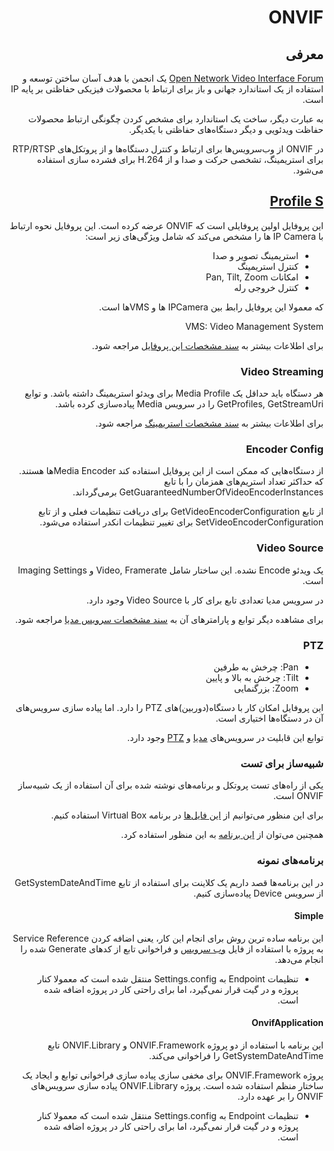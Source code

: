 <div dir="rtl">

# ONVIF

## معرفی

[Open Network Video Interface Forum](https://en.wikipedia.org/wiki/ONVIF)
یک انجمن با هدف آسان ساختن توسعه و استفاده از یک استاندارد جهانی و باز برای ارتباط با محصولات فیزیکی حفاظتی بر پایه IP است.

به عبارت دیگر، ساخت یک استاندارد برای مشخص کردن چگونگی ارتباط محصولات حفاظت ویدئویی و دیگر دستگاه‌های حفاظتی با یکدیگر.

در ONVIF
از وب‌سرویس‌ها برای ارتباط و کنترل دستگاه‌‌ها و از پروتکل‌های RTP/RTSP برای استریمینگ، تشخصی حرکت و صدا و از H.264 برای فشرده سازی استفاده می‌شود.

## [Profile S](https://www.onvif.org/profiles/profile-s/)

این پروفایل اولین پروفایلی است که ONVIF عرضه کرده است.
این پروفایل نحوه ارتباط با IP Camera ها را مشخص می‌کند که شامل ویژگی‌های زیر است:

- ‌استریمینگ تصویر و صدا
- کنترل استریمینگ
- امکانات Pan, Tilt, Zoom
- کنترل خروجی رله

که معمولا این پروفایل رابط بین IPCamera ها 
و VMSها است.

VMS: Video Management System

برای اطلاعات بیشتر به [سند مشخصات این پروفایل](https://www.onvif.org/wp-content/uploads/2017/01/ONVIF_Profile_-S_Specification_v1-1-1.pdf) مراجعه شود.

### Video Streaming

هر دستگاه باید حداقل یک Media Profile برای ویدئو استریمینگ داشته باشد.
و توابع GetProfiles, GetStreamUri را در سرویس Media پیاده‌سازی کرده باشد.

برای اطلاعات بیشتر به [سند مشخصات استریمینگ](www.onvif.org/onvif/specs/stream/ONVIF-Streaming-Spec-v211.pdf) مراجعه شود.

### Encoder Config

 از دستگاه‌هایی که ممکن است از این پروفایل استفاده کند Media Encoderها هستند.
که حداکثر تعداد استریم‌های همزمان را با تابع GetGuaranteedNumberOfVideoEncoderInstances برمی‌گرداند.

از تابع GetVideoEncoderConfiguration برای دریافت تنظیمات فعلی و از تابع SetVideoEncoderConfiguration برای تغییر تنظیمات انکدر استفاده می‌شود.

### Video Source

یک وید‌ئو Encode نشده.
این ساختار شامل Video, Framerate و Imaging Settings است.

در سرویس مدیا تعدادی تابع برای کار با Video Source وجود دارد.

برای مشاهده دیگر توابع و پارامترهای آن به [سند مشخصات سرویس مدیا](https://www.onvif.org/specs/srv/media/ONVIF-Media-Service-Spec-v240.pdf) مراجعه شود.

### PTZ

- Pan: چرخش به طرفین
- Tilt: چرخش به بالا و پایین
- Zoom: بزرگنمایی

این پروفایل امکان کار با دستگاه(دوربین)های PTZ را دارد. اما پیاده سازی سرویس‌های آن در دستگاه‌ها اختیاری است.

توابع این قابلیت در سرویس‌های [مدیا](https://www.onvif.org/specs/srv/media/ONVIF-Media-Service-Spec-v240.pdf) و [PTZ](https://www.onvif.org/specs/srv/ptz/ONVIF-PTZ-Service-Spec-v221.pdf) وجود دارد.

### شبیه‌ساز برای تست

یکی از راه‌های تست پروتکل و برنامه‌های نوشته شده برای آن استفاده از یک شبیه‌ساز ONVIF است.

برای این منظور می‌توانیم از [این فایل‌ها](http://www.lingodigit.com/onvif/ONVIF-Emulator-20160529.tar.xz)
 در برنامه Virtual Box استفاده کنیم.

 همچنین می‌توان از
[این برنامه](http://www.happytimesoft.com/products/multi-onvif-server/index.html)
 به این منظور استفاده کرد.

### برنامه‌های نمونه

در این برنامه‌ها قصد داریم یک کلاینت برای استفاده از تابع GetSystemDateAndTime از سرویس Device پیاده‌سازی کنیم.

#### Simple

این برنامه ساده ترین روش برای انجام این کار، یعنی اضافه کردن Service Reference به پروژه با استفاده از فایل [وب‌ سرویس](https://www.onvif.org/ver10/device/wsdl/devicemgmt.wsdl) و فراخوانی تابع از کدهای Generate شده را انجام می‌دهد.

* تنظیمات Endpoint به Settings.config منتقل شده است که معمولا کنار پروژه و در گیت قرار نمی‌گیرد، اما برای راحتی کار در پروژه اضافه شده است.

#### OnvifApplication

این برنامه با استفاده از دو پروژه ONVIF.Framework و ONVIF.Library تابع GetSystemDateAndTime را فراخوانی می‌کند.
 
 پروژه ONVIF.Framework برای مخفی سازی پیاده سازی فراخوانی توابع و ایجاد یک ساختار منظم استفاده شده است.
 پروژه ONVIF.Library پیاده سازی سرویس‌های ONVIF را بر عهده دارد.

* تنظیمات Endpoint به Settings.config منتقل شده است که معمولا کنار پروژه و در گیت قرار نمی‌گیرد، اما برای راحتی کار در پروژه اضافه شده است.

</div>